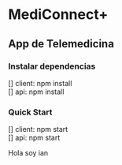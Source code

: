 # MediConnect+

## App de Telemedicina

### Instalar dependencias 
 [] client: npm install </br>
 [] api: npm install

### Quick Start 
  [] client: npm start </br>
  [] api: npm start

  Hola soy ian